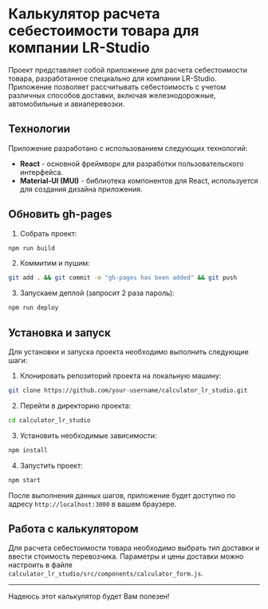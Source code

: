 # Калькулятор расчета себестоимости товара для компании LR-Studio

Проект представляет собой приложение для расчета себестоимости товара, разработанное специально для компании LR-Studio. Приложение позволяет рассчитывать себестоимость с учетом различных способов доставки, включая железнодорожные, автомобильные и авиаперевозки.

## Технологии

Приложение разработано с использованием следующих технологий:

- **React** - основной фреймворк для разработки пользовательского интерфейса.
- **Material-UI (MUI)** - библиотека компонентов для React, используется для создания дизайна приложения.

## Обновить gh-pages

1. Собрать проект:

```bash 
npm run build
```

2. Коммитим и пушим:

```bash 
git add . && git commit -m "gh-pages has been added" && git push
```

3. Запускаем деплой (запросит 2 раза пароль):

```bash 
npm run deploy
```

## Установка и запуск

Для установки и запуска проекта необходимо выполнить следующие шаги:

1. Клонировать репозиторий проекта на локальную машину: 

```bash 
git clone https://github.com/your-username/calculator_lr_studio.git
```

2. Перейти в директорию проекта:

```bash 
cd calculator_lr_studio
```

3. Установить необходимые зависимости:

```bash 
npm install
```

4. Запустить проект:

```bash 
npm start
```

После выполнения данных шагов, приложение будет доступно по адресу `http://localhost:3000` в вашем браузере.

## Работа с калькулятором

Для расчета себестоимости товара необходимо выбрать тип доставки и ввести стоимость перевозчика.
Параметры и цены доставки можно настроить в файле `calculator_lr_studio/src/components/calculator_form.js`.

---

Надеюсь этот калькулятор будет Вам полезен!

